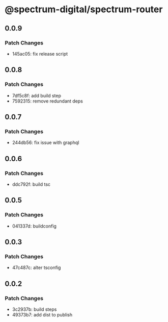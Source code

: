 # @spectrum-digital/spectrum-router

## 0.0.9

### Patch Changes

- 145ac05: fix release script

## 0.0.8

### Patch Changes

- 7df5c8f: add build step
- 7592315: remove redundant deps

## 0.0.7

### Patch Changes

- 244db56: fix issue with graphql

## 0.0.6

### Patch Changes

- ddc792f: build tsc

## 0.0.5

### Patch Changes

- 041337d: buildconfig

## 0.0.3

### Patch Changes

- 47c487c: alter tsconfig

## 0.0.2

### Patch Changes

- 3c2937b: build steps
- 49373b7: add dist to publish

